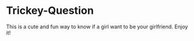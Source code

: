 # Trickey-Question
 This is a cute and fun way to know if a girl want to be your girlfriend. Enjoy it!
